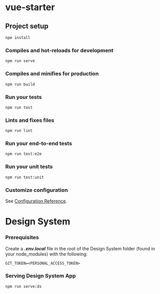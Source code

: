 # vue-starter

## Project setup

```
npm install
```

### Compiles and hot-reloads for development

```
npm run serve
```

### Compiles and minifies for production

```
npm run build
```

### Run your tests

```
npm run test
```

### Lints and fixes files

```
npm run lint
```

### Run your end-to-end tests

```
npm run test:e2e
```

### Run your unit tests

```
npm run test:unit
```

### Customize configuration

See [Configuration Reference](https://cli.vuejs.org/config/).

<!-- # rd-buefy [Plugin] 

### Prerequisites

Create a **_.npmrc_** file in the root of your generated project with with following:

`@realdecoy:registry=https://npm.pkg.github.com`

`//npm.pkg.github.com/:_authToken=<YOUR_GITHUB_AUTH_TOKEN_HERE>`

Your token should have the following scopes:  
- read:packages -->

# Design System

### Prerequisites

Create a **_.env.local_** file in the root of the Design System folder (found in your node_modules) with the following:

`GIT_TOKEN=<PERSONAL_ACCESS_TOKEN>`

### Serving Design System App

<!-- > To serve the design system web app run the following command:  -->
``` 
npm run serve:ds
```
